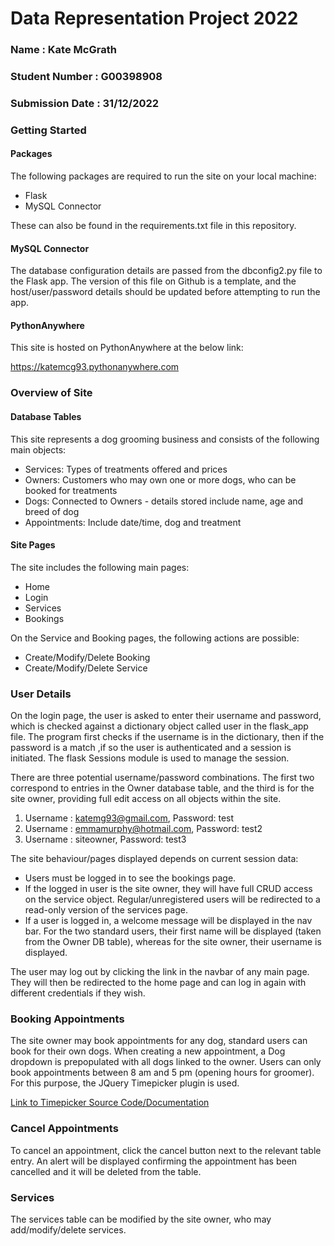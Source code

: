 # Data Representation Project 2022

### Name : Kate McGrath
### Student Number : G00398908
### Submission Date : 31/12/2022

### Getting Started
#### Packages
The following packages are required to run the site on your local machine:
 - Flask
 - MySQL Connector

These can also be found in the requirements.txt file in this repository.

#### MySQL Connector
The database configuration details are passed from the dbconfig2.py file to the Flask app. The version of this file on Github is a template, and the host/user/password details should be updated before attempting to run the app.

#### PythonAnywhere
This site is hosted on PythonAnywhere at the below link:

https://katemcg93.pythonanywhere.com

### Overview of Site
#### Database Tables
 This site represents a dog grooming business and consists of the following main objects: 
  - Services: Types of treatments offered and prices
  - Owners: Customers who may own one or more dogs, who can be booked for treatments
  - Dogs: Connected to Owners - details stored include name, age and breed of dog
  - Appointments: Include date/time, dog and treatment
  
#### Site Pages
  The site includes the following main pages:
  - Home
  - Login
  - Services
  - Bookings
  
  On the Service and Booking pages, the following actions are possible:
  - Create/Modify/Delete Booking
  - Create/Modify/Delete Service
  
  ### User Details
On the login page, the user is asked to enter their username and password, which is checked against a dictionary object called user in the flask_app file. The program first checks if the username is in the dictionary, then if the password is a match ,if so the user is authenticated and a session is initiated. The flask Sessions module is used to manage the session.

There are three potential username/password combinations. The first two correspond to entries in the Owner database table, and the third is for the site owner, providing full edit access on all objects within the site.

1. Username : katemg93@gmail.com, Password: test
2. Username : emmamurphy@hotmail.com, Password: test2
3. Username : siteowner, Password: test3

The site behaviour/pages displayed depends on current session data:
  - Users must be logged in to see the bookings page.
  - If the logged in user is the site owner, they will have full CRUD access on the service object. Regular/unregistered users will be redirected to a read-only version of the services page.
 - If a user is logged in, a welcome message will be displayed in the nav bar. For the two standard users, their first name will be displayed (taken from the Owner DB table), whereas for the site owner, their username is displayed.
 
The user may log out by clicking the link in the navbar of any main page. They will then be redirected to the home page and can log in again with different credentials if they wish.
 
 ### Booking Appointments
The site owner may book appointments for any dog, standard users can book for their own dogs. When creating a new appointment, a Dog dropdown is prepopulated with all dogs linked to the owner.
Users can only book appointments between 8 am and 5 pm (opening hours for groomer). For this purpose, the JQuery Timepicker plugin is used. 

[Link to Timepicker Source Code/Documentation](https://github.com/jonthornton/jquery-timepicker)

### Cancel Appointments
To cancel an appointment, click the cancel button next to the relevant table entry. An alert will be displayed confirming the appointment has been cancelled and it will be deleted from the table.

### Services
The services table can be modified by the site owner, who may add/modify/delete services.
 

